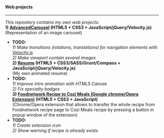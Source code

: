 #### Web projects  
---  
*This repository contains my own web projects:*  
**1) [AdvancedCarousel](https://github.com/DmitriiSer/WebProjects/tree/master/AdvancedCarousel) (HTML5 + CSS3 + JavaScript/jQuery/Velocity.js)**  
 (Representation of an image carousel)  
 * **TODO:**  
   *1) Make transitions (rotations, translations) for navigation elements with [Velocity.js](http://VelocityJS.org)*  
   *2) Make viewport contain several images*  
**2) [Resume](https://github.com/DmitriiSer/WebProjects/tree/master/Resume) (HTML5 + CSS3/SASS/Grunt/Compass + JavaScript/jQuery/Velocity.js)**  
 (My own animated resume)  
 * **TODO:**  
   *1) Improve intro animation with HTML5 Canvas*  
   *2) Fix specialty badges*  
**3) [Foodnetwork Recipe to Cozi Meals (Google chrome/Opera Extension)](https://github.com/DmitriiSer/WebProjects/tree/master/Chrome%20Extensions/Foodnetwork%20Recipe%20to%20Cozi%20Meals) (HTML5 + CSS3 + JavaScript)**  
 (Chrome/Opera extension that allows to transfer the whole recipe from Foodnetwork recipe page to Cozi Meals recipe by pressing a button in popup window of the extension)
 * **TODO:**  
   *1) Create extension icon*  
   *2) Show warning if recipe is already exists*
